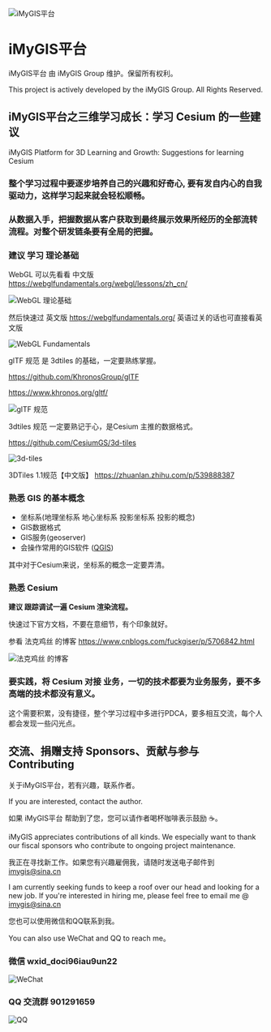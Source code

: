 ﻿![iMyGIS平台](./assets/iMyGISPlatform.png)

# iMyGIS平台

iMyGIS平台 由 iMyGIS Group 维护。保留所有权利。

This project is actively developed by the iMyGIS Group. All Rights Reserved.

## iMyGIS平台之三维学习成长：学习 Cesium 的一些建议
iMyGIS Platform for 3D Learning and Growth: Suggestions for learning Cesium

### 整个学习过程中要逐步培养自己的兴趣和好奇心, 要有发自内心的自我驱动力，这样学习起来就会轻松顺畅。

### 从数据入手，把握数据从客户获取到最终展示效果所经历的全部流转流程。对整个研发链条要有全局的把握。

### 建议 学习 理论基础
WebGL 可以先看看 中文版 https://webglfundamentals.org/webgl/lessons/zh_cn/

![WebGL 理论基础](./assets/module/SuggestionsForLearningCesium/WebGLFundamentals.png)

然后快速过 英文版 https://webglfundamentals.org/ 英语过关的话也可直接看英文版

![WebGL Fundamentals](./assets/module/SuggestionsForLearningCesium/WebGLFundamentalsEnUS.png)

glTF 规范 是 3dtiles 的基础，一定要熟练掌握。

https://github.com/KhronosGroup/glTF

https://www.khronos.org/gltf/

![glTF 规范](./assets/module/SuggestionsForLearningCesium/gltfOverview-2.0.0b.png)

3dtiles 规范 一定要熟记于心，是Cesium 主推的数据格式。

https://github.com/CesiumGS/3d-tiles

![3d-tiles](./assets/module/SuggestionsForLearningCesium/3d-tiles.png)

3DTiles 1.1规范【中文版】 https://zhuanlan.zhihu.com/p/539888387

### 熟悉 GIS 的基本概念
- 坐标系(地理坐标系 地心坐标系 投影坐标系 投影的概念)
- GIS数据格式
- GIS服务(geoserver)
- 会操作常用的GIS软件 ([QGIS](https://qgis.org/en/site/))

其中对于Cesium来说，坐标系的概念一定要弄清。

### 熟悉 Cesium
**建议 跟踪调试一遍 Cesium 渲染流程。**

快速过下官方文档，不要在意细节，有个印象就好。

参看 法克鸡丝 的博客 https://www.cnblogs.com/fuckgiser/p/5706842.html

![法克鸡丝 的博客](./assets/module/SuggestionsForLearningCesium/fuckgiser.png)

### 要实践，将 Cesium 对接 业务，一切的技术都要为业务服务，要不多高端的技术都没有意义。
这个需要积累，没有捷径，整个学习过程中多进行PDCA，要多相互交流，每个人都会发现一些闪光点。

## 交流、捐赠支持 Sponsors、贡献与参与 Contributing

关于iMyGIS平台，若有兴趣，联系作者。

If you are interested, contact the author.

如果 iMyGIS平台 帮助到了您，您可以请作者喝杯咖啡表示鼓励 ☕️。

iMyGIS appreciates contributions of all kinds. We especially want to thank our fiscal sponsors who contribute to ongoing project maintenance.

我正在寻找新工作。如果您有兴趣雇佣我，请随时发送电子邮件到 imygis@sina.cn

I am currently seeking funds to keep a roof over our head and looking for a new job. If you're interested in hiring me, please feel free to email me @ <imygis@sina.cn>

您也可以使用微信和QQ联系到我。

You can also use WeChat and QQ to reach me。

### 微信 wxid_doci96iau9un22

![WeChat](./assets/iMyGISGroup/WeChatBlue.jpg)

### QQ 交流群 901291659

![QQ](./assets/iMyGISGroup/QQ.jpg)


